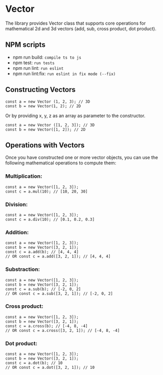 # Vector

The library provides Vector class that supports core operations for mathematical 2d and 3d vectors (add, sub, cross product, dot product).

## NPM scripts

* npm run build: `compile ts to js`
* npm test: `run tests`
* npm run lint: `run eslint`
* npm run lint:fix: `run eslint in fix mode (--fix)`

## Constructing Vectors


```
const a = new Vector (1, 2, 3); // 3D
const b = new Vector(1, 2); // 2D
```
Or by providing x, y, z as an array as parameter to the constructor.
```
const a = new Vector ([1, 2, 3]); // 3D
const b = new Vector([1, 2]); // 2D
```

## Operations with Vectors

Once you have constructed one or more vector objects, you can use the
following mathematical operations to compute them:

### Multiplication:

```
const a = new Vector([1, 2, 3]);
const c = a.mul(10); // [10, 20, 30]
```

### Division:

```
const a = new Vector([1, 2, 3]);
const c = a.div(10); // [0.1, 0.2, 0.3]
```

### Addition:

```
const a = new Vector([1, 2, 3]);
const b = new Vector([3, 2, 1]);
const c = a.add(b); // [4, 4, 4]
// OR const c = a.add([3, 2, 1]); // [4, 4, 4]
```

### Substraction:

```
const a = new Vector([1, 2, 3]);
const b = new Vector([3, 2, 1]);
const c = a.sub(b); // [-2, 0, 2]
// OR const c = a.sub([3, 2, 1]); // [-2, 0, 2]
```

### Cross product:

```
const a = new Vector([1, 2, 3]);
const b = new Vector([3, 2, 1]);
const c = a.cross(b); // [-4, 8, -4]
// OR const c = a.cross([3, 2, 1]); // [-4, 8, -4]
```

### Dot product:

```
const a = new Vector([1, 2, 3]);
const b = new Vector([3, 2, 1]);
const c = a.dot(b); // 10
// OR const c = a.dot([3, 2, 1]); // 10
```

